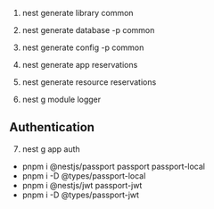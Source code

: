 1. nest generate library common
2. nest generate database -p common
3. nest generate config -p common

4. nest generate app reservations
5. nest generate resource reservations
6. nest g module logger

## Authentication

7. nest g app auth

- pnpm i @nestjs/passport passport passport-local
- pnpm i -D @types/passport-local
- pnpm i @nestjs/jwt passport-jwt
- pnpm i -D @types/passport-jwt
